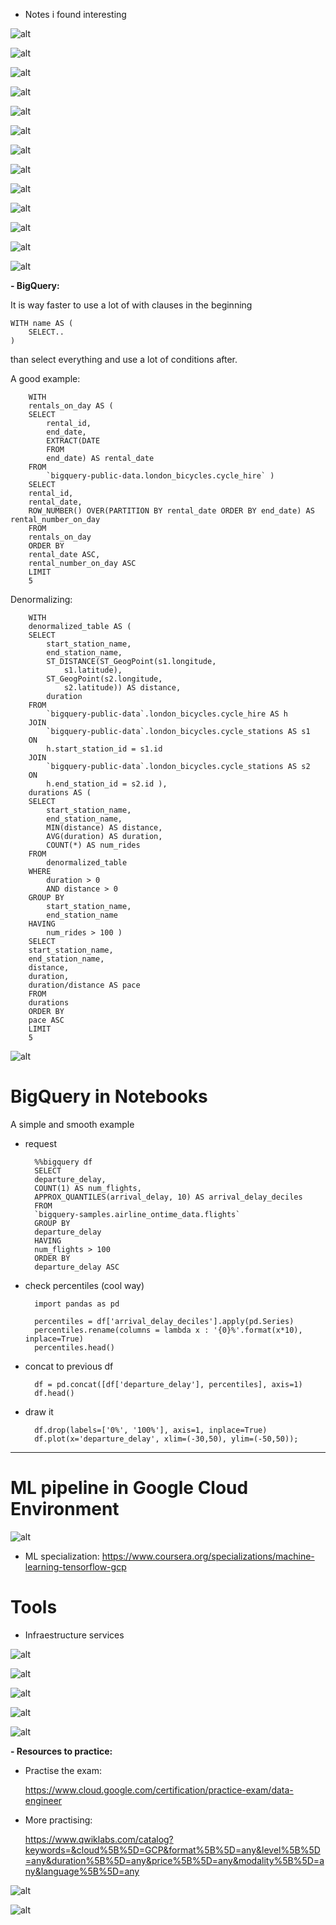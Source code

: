 - Notes i found interesting

![alt](pics/elt_tools.png " ")

![alt](pics/etl_pipeline_dataflow.png " ")

![alt](pics/etl_sketch.png " ")

![alt](pics/dataflow_read_from.png " ")

![alt](pics/streaming_data_processing.png " ")

![alt](pics/streaming_pros.png " ")

![alt](pics/pub-sub.png " ")

![alt](pics/pub-sub_pipeline.png " ")

![alt](pics/pub-sub_publish-subscribe.png " ")

![alt](pics/pub-sub_pull-push.png " ")

![alt](pics/cloud_dataflow_windowing.png " ")

![alt](pics/bigtable_uses.png " ")


![alt](pics/bigtable_performance.png " ")

**- BigQuery:**

It is way faster to use a lot of with clauses in the beginning

    WITH name AS (
        SELECT..
    )

than select everything and use a lot of conditions after.

A good example:

        WITH
        rentals_on_day AS (
        SELECT
            rental_id,
            end_date,
            EXTRACT(DATE
            FROM
            end_date) AS rental_date
        FROM
            `bigquery-public-data.london_bicycles.cycle_hire` )
        SELECT
        rental_id,
        rental_date,
        ROW_NUMBER() OVER(PARTITION BY rental_date ORDER BY end_date) AS rental_number_on_day
        FROM
        rentals_on_day
        ORDER BY
        rental_date ASC,
        rental_number_on_day ASC
        LIMIT
        5

Denormalizing:

        WITH
        denormalized_table AS (
        SELECT
            start_station_name,
            end_station_name,
            ST_DISTANCE(ST_GeogPoint(s1.longitude,
                s1.latitude),
            ST_GeogPoint(s2.longitude,
                s2.latitude)) AS distance,
            duration
        FROM
            `bigquery-public-data`.london_bicycles.cycle_hire AS h
        JOIN
            `bigquery-public-data`.london_bicycles.cycle_stations AS s1
        ON
            h.start_station_id = s1.id
        JOIN
            `bigquery-public-data`.london_bicycles.cycle_stations AS s2
        ON
            h.end_station_id = s2.id ),
        durations AS (
        SELECT
            start_station_name,
            end_station_name,
            MIN(distance) AS distance,
            AVG(duration) AS duration,
            COUNT(*) AS num_rides
        FROM
            denormalized_table
        WHERE
            duration > 0
            AND distance > 0
        GROUP BY
            start_station_name,
            end_station_name
        HAVING
            num_rides > 100 )
        SELECT
        start_station_name,
        end_station_name,
        distance,
        duration,
        duration/distance AS pace
        FROM
        durations
        ORDER BY
        pace ASC
        LIMIT
        5

![alt](pics/bigquery_improvements.png " ")

# BigQuery in Notebooks

A simple and smooth example

- request

        %%bigquery df
        SELECT
        departure_delay,
        COUNT(1) AS num_flights,
        APPROX_QUANTILES(arrival_delay, 10) AS arrival_delay_deciles
        FROM
        `bigquery-samples.airline_ontime_data.flights`
        GROUP BY
        departure_delay
        HAVING
        num_flights > 100
        ORDER BY
        departure_delay ASC


- check percentiles (cool way)

        import pandas as pd

        percentiles = df['arrival_delay_deciles'].apply(pd.Series)
        percentiles.rename(columns = lambda x : '{0}%'.format(x*10), inplace=True)
        percentiles.head()

- concat to previous df

        df = pd.concat([df['departure_delay'], percentiles], axis=1)
        df.head()

- draw it

        df.drop(labels=['0%', '100%'], axis=1, inplace=True)
        df.plot(x='departure_delay', xlim=(-30,50), ylim=(-50,50));

------------------------------------------

# ML pipeline in Google Cloud Environment 

![alt](pics/ml_pipeline.png " ")

- ML specialization:
https://www.coursera.org/specializations/machine-learning-tensorflow-gcp

# Tools

- Infraestructure services

![alt](pics/infraestructure_services.png " ")

![alt](pics/data_in.png " ")

![alt](pics/storage_options.png " ")

![alt](pics/storage_options2.png " ")

![alt](pics/data_processing.png " ")


**- Resources to practice:** 

- Practise the exam:

    https://www.cloud.google.com/certification/practice-exam/data-engineer

- More practising:

    https://www.qwiklabs.com/catalog?keywords=&cloud%5B%5D=GCP&format%5B%5D=any&level%5B%5D=any&duration%5B%5D=any&price%5B%5D=any&modality%5B%5D=any&language%5B%5D=any


![alt](pics/final_tips.png " ")


![alt](pics/mrdogscience.jpeg)